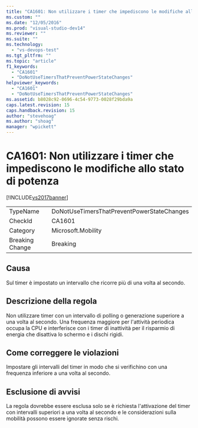 ```yaml
---
title: "CA1601: Non utilizzare i timer che impediscono le modifiche allo stato di potenza | Microsoft Docs"
ms.custom: ""
ms.date: "12/05/2016"
ms.prod: "visual-studio-dev14"
ms.reviewer: ""
ms.suite: ""
ms.technology: 
  - "vs-devops-test"
ms.tgt_pltfrm: ""
ms.topic: "article"
f1_keywords: 
  - "CA1601"
  - "DoNotUseTimersThatPreventPowerStateChanges"
helpviewer_keywords: 
  - "CA1601"
  - "DoNotUseTimersThatPreventPowerStateChanges"
ms.assetid: b8028c92-0696-4c54-9773-0028f29bda9a
caps.latest.revision: 15
caps.handback.revision: 15
author: "stevehoag"
ms.author: "shoag"
manager: "wpickett"
---
```

# CA1601: Non utilizzare i timer che impediscono le modifiche allo stato di potenza
[!INCLUDE[vs2017banner](../code-quality/includes/vs2017banner.md)]

|||  
|-|-|  
|TypeName|DoNotUseTimersThatPreventPowerStateChanges|  
|CheckId|CA1601|  
|Category|Microsoft.Mobility|  
|Breaking Change|Breaking|  
  
## Causa  
 Sul timer è impostato un intervallo che ricorre più di una volta al secondo.  
  
## Descrizione della regola  
 Non utilizzare timer con un intervallo di polling o generazione superiore a una volta al secondo.  Una frequenza maggiore per l'attività periodica occupa la CPU e interferisce con i timer di inattività per il risparmio di energia che disattiva lo schermo e i dischi rigidi.  
  
## Come correggere le violazioni  
 Impostare gli intervalli del timer in modo che si verifichino con una frequenza inferiore a una volta al secondo.  
  
## Esclusione di avvisi  
 La regola dovrebbe essere esclusa solo se è richiesta l'attivazione del timer con intervalli superiori a una volta al secondo e le considerazioni sulla mobilità possono essere ignorate senza rischi.